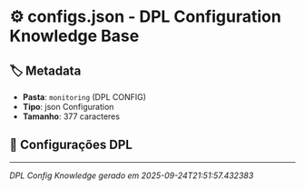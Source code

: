 # ⚙️ configs.json - DPL Configuration Knowledge Base

## 🏷️ Metadata
- **Pasta**: `monitoring` (DPL CONFIG)
- **Tipo**: json Configuration
- **Tamanho**: 377 caracteres

## 🔧 Configurações DPL

---
*DPL Config Knowledge gerado em 2025-09-24T21:51:57.432383*
